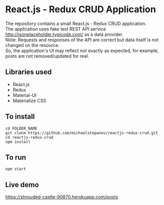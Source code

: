 # React.js - Redux CRUD Application

The repository contains a small React.js - Redux CRUD application.  
The application uses fake test REST API service http://jsonplaceholder.typicode.com/ as a data provider.  
Note: Requests and responses of the API are correct but data itself is not changed on the resource.  
So, the application's UI may reflect not exactly as expected, for example, posts are not removed/updated for real.

## Libraries used

* React.js
* Redux
* Material-UI
* Materialize CSS

## To install

	cd FOLDER_NAME
    git clone https://github.com/michaelstepanov/reactjs-redux-crud.git
    cd reactjs-redux-crud
    npm install
	
## To run

	npm start

## Live demo

https://shrouded-castle-90870.herokuapp.com/posts
